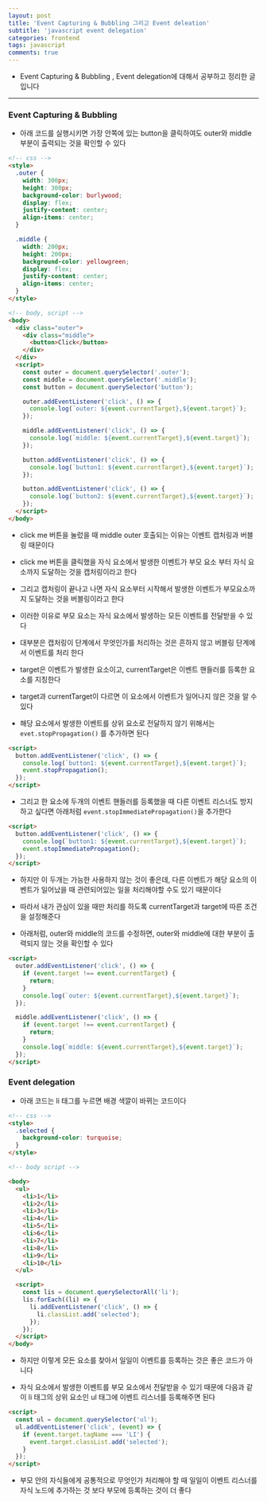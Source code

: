 ```yaml
---
layout: post
title: 'Event Capturing & Bubbling 그리고 Event deleation'
subtitle: 'javascript event delegation'
categories: frontend
tags: javascript
comments: true
---
```


- Event Capturing & Bubbling , Event delegation에 대해서 공부하고 정리한 글입니다

---

### Event Capturing & Bubbling

- 아래 코드를 실행시키면 가장 안쪽에 있는 button을 클릭하여도 outer와 middle 부분이 출력되는 것을 확인할 수 있다

```html
<!-- css -->
<style>
  .outer {
    width: 300px;
    height: 300px;
    background-color: burlywood;
    display: flex;
    justify-content: center;
    align-items: center;
  }

  .middle {
    width: 200px;
    height: 200px;
    background-color: yellowgreen;
    display: flex;
    justify-content: center;
    align-items: center;
  }
</style>
```

```html
<!-- body, script -->
<body>
  <div class="outer">
    <div class="middle">
      <button>Click</button>
    </div>
  </div>
  <script>
    const outer = document.querySelector('.outer');
    const middle = document.querySelector('.middle');
    const button = document.querySelector('button');

    outer.addEventListener('click', () => {
      console.log(`outer: ${event.currentTarget},${event.target}`);
    });

    middle.addEventListener('click', () => {
      console.log(`middle: ${event.currentTarget},${event.target}`);
    });

    button.addEventListener('click', () => {
      console.log(`button1: ${event.currentTarget},${event.target}`);
    });

    button.addEventListener('click', () => {
      console.log(`button2: ${event.currentTarget},${event.target}`);
    });
  </script>
</body>
```

- click me 버튼을 눌렀을 때 middle outer 호출되는 이유는 이벤트 캡처링과 버블링 때문이다

- click me 버튼을 클릭했을 자식 요소에서 발생한 이벤트가 부모 요소 부터 자식 요소까지 도달하는 것을 캡처링이라고 한다

- 그리고 캡처링이 끝나고 나면 자식 요소부터 시작해서 발생한 이벤트가 부모요소까지 도달하는 것을 버블링이라고 한다

- 이러한 이유로 부모 요소는 자식 요소에서 발생하는 모든 이벤트를 전달받을 수 있다

- 대부분은 캡처링이 단계에서 무엇인가를 처리하는 것은 흔하지 않고 버블링 단계에서 이벤트를 처리 한다

- target은 이벤트가 발생한 요소이고, currentTarget은 이벤트 핸들러를 등록한 요소를 지칭한다

- target과 currentTarget이 다르면 이 요소에서 이벤트가 일어나지 않은 것을 알 수 있다

- 해당 요소에서 발생한 이벤트를 상위 요소로 전달하지 않기 위해서는 `evet.stopPropagation()` 를 추가하면 된다

```html
<script>
  button.addEventListener('click', () => {
    console.log(`button1: ${event.currentTarget},${event.target}`);
    event.stopPropagation();
  });
</script>
```

- 그리고 한 요소에 두개의 이벤트 핸들러를 등록했을 때 다른 이벤트 리스너도 방지하고 싶다면 아래처럼 `event.stopImmediatePropagation()`을 추가한다

```html
<script>
  button.addEventListener('click', () => {
    console.log(`button1: ${event.currentTarget},${event.target}`);
    event.stopImmediatePropagation();
  });
</script>
```

- 하지만 이 두개는 가능한 사용하지 않는 것이 좋은데, 다른 이벤트가 해당 요소의 이벤트가
  일어났을 때 관련되어있는 일을 처리해야할 수도 있기 때문이다

- 따라서 내가 관심이 있을 때만 처리를 하도록 currentTarget과 target에 따른 조건을 설정해준다

- 아래처럼, outer와 middle의 코드를 수정하면, outer와 middle에 대한 부분이 출력되지 않는 것을 확인할 수 있다

```html
<script>
  outer.addEventListener('click', () => {
    if (event.target !== event.currentTarget) {
      return;
    }
    console.log(`outer: ${event.currentTarget},${event.target}`);
  });

  middle.addEventListener('click', () => {
    if (event.target !== event.currentTarget) {
      return;
    }
    console.log(`middle: ${event.currentTarget},${event.target}`);
  });
</script>
```

### Event delegation

- 아래 코드는 li 태그를 누르면 배경 색깔이 바뀌는 코드이다

```html
<!-- css -->
<style>
  .selected {
    background-color: turquoise;
  }
</style>
```

```html
<!-- body script -->

<body>
  <ul>
    <li>1</li>
    <li>2</li>
    <li>3</li>
    <li>4</li>
    <li>5</li>
    <li>6</li>
    <li>7</li>
    <li>8</li>
    <li>9</li>
    <li>10</li>
  </ul>

  <script>
    const lis = document.querySelectorAll('li');
    lis.forEach((li) => {
      li.addEventListener('click', () => {
        li.classList.add('selected');
      });
    });
  </script>
</body>
```

- 하지만 이렇게 모든 요소를 찾아서 일일이 이벤트를 등록하는 것은 좋은 코드가 아니다

- 자식 요소에서 발생한 이벤트를 부모 요소에서 전달받을 수 있기 때문에 다음과 같이 li 태그의 상위 요소인 ul 태그에 이벤트 리스너를 등록해주면 된다

```html
<script>
  const ul = document.querySelector('ul');
  ul.addEventListener('click', (event) => {
    if (event.target.tagName === 'LI') {
      event.target.classList.add('selected');
    }
  });
</script>
```

- 부모 안의 자식들에게 공통적으로 무엇인가 처리해야 할 때 일일이 이벤트 리스너를 자식 노드에 추가하는 것 보다 부모에 등록하는 것이 더 좋다
